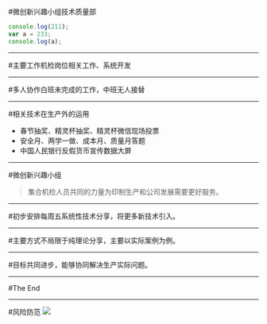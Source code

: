 #微创新兴趣小组技术质量部

```js
console.log(211);
var a = 233;
console.log(a);
```

---

#主要工作机检岗位相关工作、系统开发

---

#多人协作白班未完成的工作，中班无人接替

---

#相关技术在生产外的运用

* 春节抽奖、精灵杯抽奖、精灵杯微信现场投票
* 安全月、两学一做、成本月、质量月答题
* 中国人民银行反假货币宣传数据大屏

---

<!-- .slide: style="background-image:url('./img/bg2.jpg')" -->

#微创新兴趣小组

> 集合机检人员共同的力量为印制生产和公司发展需要更好服务。

---

#初步安排每周五系统性技术分享，将更多新技术引入。

---

#主要方式不局限于纯理论分享，主要以实际案例为例。

---

#目标共同进步，能够协同解决生产实际问题。

---

#The End

---

#风险防范
![](./image/online.png)
